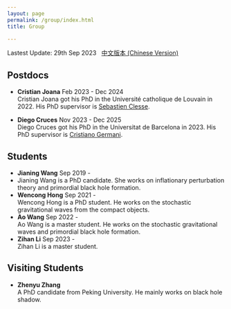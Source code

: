 ```yaml
---
layout: page
permalink: /group/index.html
title: Group

---
```


Lastest Update: 29th Sep 2023 &nbsp; [中文版本 (Chinese Version)](https://stonepi.github.io/file/group-zh/)

## Postdocs

- **Cristian Joana**  Feb 2023 - Dec 2024<br> Cristian Joana got his PhD in the Université catholique de Louvain in 2022. His PhD supervisor is [Sebastien Clesse](https://sebclesse.wixsite.com/clesse). 

- **Diego Cruces** Nov 2023 - Dec 2025 <br> Diego Cruces got his PhD in the Universitat de Barcelona in 2023. His PhD supervisor is [Cristiano Germani](https://icc.ub.edu/people/379).

## Students

- **Jianing Wang** Sep 2019 - <br>
- Jianing Wang is a PhD candidate. She works on inflationary perturbation theory and primordial black hole formation.
- **Wencong Hong** Sep 2021 - <br> Wencong Hong is a PhD student. He works on the stochastic gravitational waves from the compact objects.
- **Ao Wang** Sep 2022 - <br>Ao Wang is a master student. He works on the stochastic gravitational waves and primordial black hole formation.
- **Zihan Li** Sep 2023 - <br>Zihan Li is a master student.

## Visiting Students

- **Zhenyu Zhang** <br>A PhD candidate from Peking University. He mainly works on black hole shadow.
